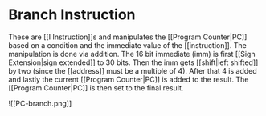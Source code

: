 # Branch Instruction
 These are [[I Instruction]]s and manipulates the [[Program Counter|PC]] based on a condition and the immediate value of the [[instruction]]. The manipulation is done via addition. The 16 bit immediate (imm) is first [[Sign Extension|sign extended]] to 30 bits. Then the imm gets [[shift|left shifted]] by two (since the [[address]] must be a multiple of 4). After that 4 is added and lastly the current [[Program Counter|PC]] is added to the result. The [[Program Counter|PC]] is then set to the final result.
 
 ![[PC-branch.png]]